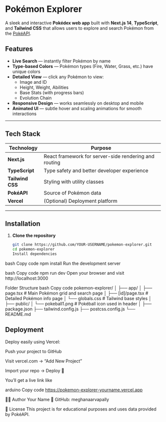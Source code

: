 # Pokémon Explorer

A sleek and interactive **Pokédex web app** built with **Next.js 14**, **TypeScript**, and **Tailwind CSS** that allows users to explore and search Pokémon from the [PokéAPI](https://pokeapi.co/).

## Features

- **Live Search** — instantly filter Pokémon by name
- **Type-based Colors** — Pokémon types (Fire, Water, Grass, etc.) have unique colors
- **Detailed View** — click any Pokémon to view:
  - Image and ID
  - Height, Weight, Abilities
  - Base Stats (with progress bars)
  - Evolution Chain
- **Responsive Design** — works seamlessly on desktop and mobile
- **Animated UI** — subtle hover and scaling animations for smooth interactions

---

## Tech Stack

| Technology       | Purpose                                               |
| ---------------- | ----------------------------------------------------- |
| **Next.js**      | React framework for server-side rendering and routing |
| **TypeScript**   | Type safety and better developer experience           |
| **Tailwind CSS** | Styling with utility classes                          |
| **PokéAPI**      | Source of Pokémon data                                |
| **Vercel**       | (Optional) Deployment platform                        |

---

## Installation

1. **Clone the repository**
   ```bash
   git clone https://github.com/YOUR-USERNAME/pokemon-explorer.git
   cd pokemon-explorer
   Install dependencies
   ```

bash
Copy code
npm install
Run the development server

bash
Copy code
npm run dev
Open your browser and visit
http://localhost:3000

Folder Structure
bash
Copy code
pokemon-explorer/
│
├── app/
│ ├── page.tsx # Main Pokémon grid and search page
│ ├── [id]/page.tsx # Detailed Pokémon info page
│ └── globals.css # Tailwind base styles
│
├── public/
│ └── pokeball1.png # Pokéball icon used in header
│
├── package.json
├── tailwind.config.js
├── postcss.config.js
└── README.md

## Deployment

Deploy easily using Vercel:

Push your project to GitHub

Visit vercel.com → “Add New Project”

Import your repo → Deploy 🚀

You’ll get a live link like

arduino
Copy code
https://pokemon-explorer-yourname.vercel.app




🧑‍💻 Author
Your Name
💼 GitHub: meghanaarvapally

🏁 License
This project is for educational purposes and uses data provided by PokéAPI.
